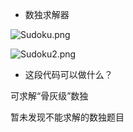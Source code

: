* 数独求解器

![Sudoku.png](images/Sudoku.png)

![Sudoku2.png](images/Sudoku2.png)

* 这段代码可以做什么？

可求解“骨灰级”数独

暂未发现不能求解的数独题目
